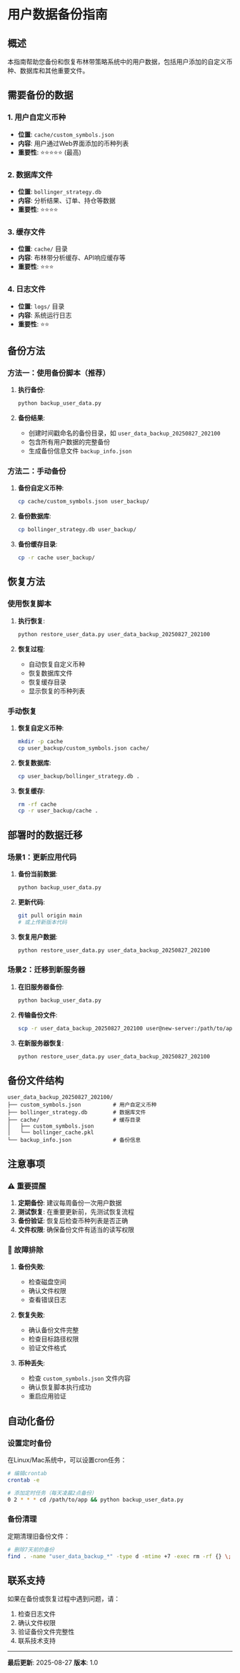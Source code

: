 # 用户数据备份指南

## 概述

本指南帮助您备份和恢复布林带策略系统中的用户数据，包括用户添加的自定义币种、数据库和其他重要文件。

## 需要备份的数据

### 1. 用户自定义币种
- **位置**: `cache/custom_symbols.json`
- **内容**: 用户通过Web界面添加的币种列表
- **重要性**: ⭐⭐⭐⭐⭐ (最高)

### 2. 数据库文件
- **位置**: `bollinger_strategy.db`
- **内容**: 分析结果、订单、持仓等数据
- **重要性**: ⭐⭐⭐⭐

### 3. 缓存文件
- **位置**: `cache/` 目录
- **内容**: 布林带分析缓存、API响应缓存等
- **重要性**: ⭐⭐⭐

### 4. 日志文件
- **位置**: `logs/` 目录
- **内容**: 系统运行日志
- **重要性**: ⭐⭐

## 备份方法

### 方法一：使用备份脚本（推荐）

1. **执行备份**:
   ```bash
   python backup_user_data.py
   ```

2. **备份结果**:
   - 创建时间戳命名的备份目录，如 `user_data_backup_20250827_202100`
   - 包含所有用户数据的完整备份
   - 生成备份信息文件 `backup_info.json`

### 方法二：手动备份

1. **备份自定义币种**:
   ```bash
   cp cache/custom_symbols.json user_backup/
   ```

2. **备份数据库**:
   ```bash
   cp bollinger_strategy.db user_backup/
   ```

3. **备份缓存目录**:
   ```bash
   cp -r cache user_backup/
   ```

## 恢复方法

### 使用恢复脚本

1. **执行恢复**:
   ```bash
   python restore_user_data.py user_data_backup_20250827_202100
   ```

2. **恢复过程**:
   - 自动恢复自定义币种
   - 恢复数据库文件
   - 恢复缓存目录
   - 显示恢复的币种列表

### 手动恢复

1. **恢复自定义币种**:
   ```bash
   mkdir -p cache
   cp user_backup/custom_symbols.json cache/
   ```

2. **恢复数据库**:
   ```bash
   cp user_backup/bollinger_strategy.db .
   ```

3. **恢复缓存**:
   ```bash
   rm -rf cache
   cp -r user_backup/cache .
   ```

## 部署时的数据迁移

### 场景1：更新应用代码

1. **备份当前数据**:
   ```bash
   python backup_user_data.py
   ```

2. **更新代码**:
   ```bash
   git pull origin main
   # 或上传新版本代码
   ```

3. **恢复用户数据**:
   ```bash
   python restore_user_data.py user_data_backup_20250827_202100
   ```

### 场景2：迁移到新服务器

1. **在旧服务器备份**:
   ```bash
   python backup_user_data.py
   ```

2. **传输备份文件**:
   ```bash
   scp -r user_data_backup_20250827_202100 user@new-server:/path/to/app/
   ```

3. **在新服务器恢复**:
   ```bash
   python restore_user_data.py user_data_backup_20250827_202100
   ```

## 备份文件结构

```
user_data_backup_20250827_202100/
├── custom_symbols.json          # 用户自定义币种
├── bollinger_strategy.db        # 数据库文件
├── cache/                       # 缓存目录
│   ├── custom_symbols.json
│   └── bollinger_cache.pkl
└── backup_info.json             # 备份信息
```

## 注意事项

### ⚠️ 重要提醒

1. **定期备份**: 建议每周备份一次用户数据
2. **测试恢复**: 在重要更新前，先测试恢复流程
3. **备份验证**: 恢复后检查币种列表是否正确
4. **文件权限**: 确保备份文件有适当的读写权限

### 🔧 故障排除

1. **备份失败**:
   - 检查磁盘空间
   - 确认文件权限
   - 查看错误日志

2. **恢复失败**:
   - 确认备份文件完整
   - 检查目标路径权限
   - 验证文件格式

3. **币种丢失**:
   - 检查 `custom_symbols.json` 文件内容
   - 确认恢复脚本执行成功
   - 重启应用验证

## 自动化备份

### 设置定时备份

在Linux/Mac系统中，可以设置cron任务：

```bash
# 编辑crontab
crontab -e

# 添加定时任务（每天凌晨2点备份）
0 2 * * * cd /path/to/app && python backup_user_data.py
```

### 备份清理

定期清理旧备份文件：

```bash
# 删除7天前的备份
find . -name "user_data_backup_*" -type d -mtime +7 -exec rm -rf {} \;
```

## 联系支持

如果在备份或恢复过程中遇到问题，请：

1. 检查日志文件
2. 确认文件权限
3. 验证备份文件完整性
4. 联系技术支持

---

**最后更新**: 2025-08-27
**版本**: 1.0

